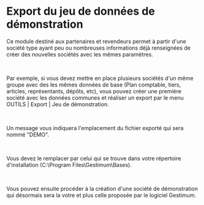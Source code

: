 # Export du jeu de données de démonstration


Ce module destiné aux partenaires et revendeurs permet à partir d'une 
 société type ayant peu ou nombreuses informations déjà renseignées de 
 créer des nouvelles sociétés avec les mêmes paramètres.


 


Par exemple, si vous devez mettre en place plusieurs sociétés d'un même 
 groupe avec des les mêmes données de base (Plan comptable, tiers, articles, 
 représentants, dépôts, etc), vous pouvez créer une première société avec 
 les données communes et réaliser un export par le menu OUTILS 
 | Export | Jeu de démonstration.


 


Un message vous indiquera l'emplacement du fichier 
 exporté qui sera nommé "DEMO".


 


Vous devez le remplacer par celui qui se trouve 
 dans votre répertoire d'installation (C:\Program Files\Gestimum\Bases\).


 


Vous pouvez ensuite procéder à la création d'une 
 société de démonstration qui désormais sera la votre et plus celle proposée 
 par le logiciel Gestimum.


